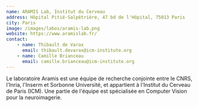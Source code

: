 ```yaml
---
name: ARAMIS Lab, Institut du Cerveau
address: Hôpital Pitié-Salpêtrière, 47 bd de l'Hôpital, 75013 Paris
city: Paris
image: /images/labos/aramis-lab.png
website: https://www.aramislab.fr/
contact:
    - name: Thibault de Varax
      email: thibault.devarax@icm-institute.org
    - name: Camille Brianceau
      email: camille.brianceau@icm-institute.org
---
```


Le laboratoire Aramis est une équipe de recherche conjointe entre le CNRS, l'Inria, l'Inserm et Sorbonne Université, et appartient à l'Institut du Cerveau de Paris (ICM). Une partie de l'équipe est spécialisée en Computer Vision pour la
neuroimagerie.